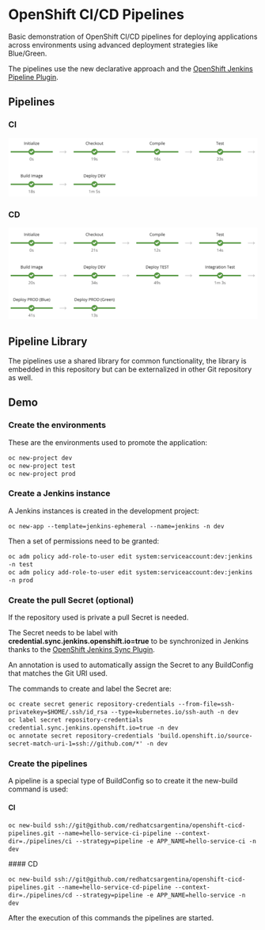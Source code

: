 # OpenShift CI/CD Pipelines

Basic demonstration of OpenShift CI/CD pipelines for deploying applications across environments using advanced deployment strategies like Blue/Green.

The pipelines use the new declarative approach and the [OpenShift Jenkins Pipeline Plugin](https://github.com/openshift/jenkins-client-plugin).

## Pipelines

### CI

![CI](demo/images/pipeline-ci.png)

### CD

![CD](demo/images/pipeline-cd.png)

## Pipeline Library

The pipelines use a shared library for common functionality, the library is embedded in this repository but can be externalized in other Git repository as well.

## Demo

### Create the environments

These are the environments used to promote the application:

    oc new-project dev
    oc new-project test
    oc new-project prod
    
### Create a Jenkins instance

A Jenkins instances is created in the development project:

    oc new-app --template=jenkins-ephemeral --name=jenkins -n dev

Then a set of permissions need to be granted:

    oc adm policy add-role-to-user edit system:serviceaccount:dev:jenkins -n test
    oc adm policy add-role-to-user edit system:serviceaccount:dev:jenkins -n prod

### Create the pull Secret (optional)

If the repository used is private a pull Secret is needed.

The Secret needs to be label with **credential.sync.jenkins.openshift.io=true** to be synchronized in Jenkins thanks to the [OpenShift Jenkins Sync Plugin](https://github.com/openshift/jenkins-sync-plugin). 

An annotation is used to automatically assign the Secret to any BuildConfig that matches the Git URI used.

The commands to create and label the Secret are:

    oc create secret generic repository-credentials --from-file=ssh-privatekey=$HOME/.ssh/id_rsa --type=kubernetes.io/ssh-auth -n dev
    oc label secret repository-credentials credential.sync.jenkins.openshift.io=true -n dev
    oc annotate secret repository-credentials 'build.openshift.io/source-secret-match-uri-1=ssh://github.com/*' -n dev

### Create the pipelines

A pipeline is a special type of BuildConfig so to create it the new-build command is used:

#### CI 

    oc new-build ssh://git@github.com/redhatcsargentina/openshift-cicd-pipelines.git --name=hello-service-ci-pipeline --context-dir=./pipelines/ci --strategy=pipeline -e APP_NAME=hello-service-ci -n dev
    

#### CD

    oc new-build ssh://git@github.com/redhatcsargentina/openshift-cicd-pipelines.git --name=hello-service-cd-pipeline --context-dir=./pipelines/cd --strategy=pipeline -e APP_NAME=hello-service -n dev

After the execution of this commands the pipelines are started.